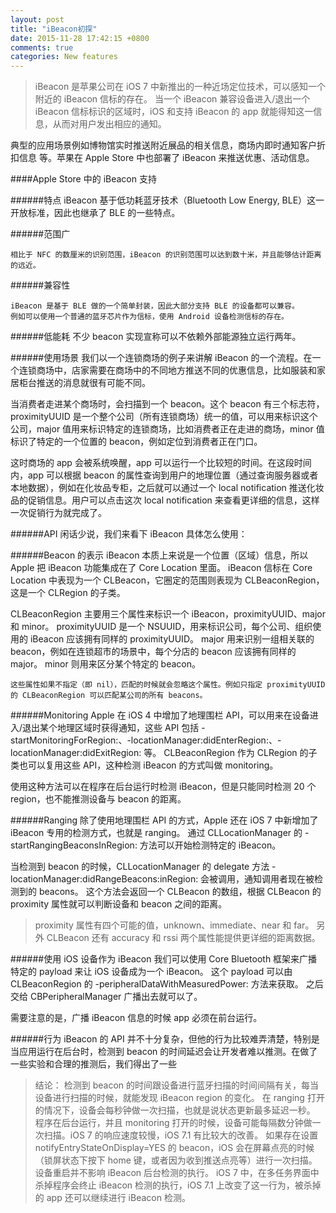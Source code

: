 ```yaml
---
layout: post
title: "iBeacon初探"
date: 2015-11-28 17:42:15 +0800
comments: true
categories: New features
---
```


 
> iBeacon 是苹果公司在 iOS 7 中新推出的一种近场定位技术，可以感知一个附近的 iBeacon 信标的存在。
当一个 iBeacon 兼容设备进入/退出一个 iBeacon 信标标识的区域时，iOS 和支持 iBeacon 的 app 就能得知这一信息，从而对用户发出相应的通知。


典型的应用场景例如博物馆实时推送附近展品的相关信息，商场内即时通知客户折扣信息
等。苹果在 Apple Store 中也部署了 iBeacon 来推送优惠、活动信息。



<!--more-->




####Apple Store 中的 iBeacon 支持
 
######特点
	iBeacon 基于低功耗蓝牙技术（Bluetooth Low Energy, BLE）这一开放标准，因此也继承了 BLE 的一些特点。

######范围广

	相比于 NFC 的数厘米的识别范围，iBeacon 的识别范围可以达到数十米，并且能够估计距离的远近。
######兼容性

	iBeacon 是基于 BLE 做的一个简单封装，因此大部分支持 BLE 的设备都可以兼容。
	例如可以使用一个普通的蓝牙芯片作为信标，使用 Android 设备检测信标的存在。
######低能耗
	不少 beacon 实现宣称可以不依赖外部能源独立运行两年。

######使用场景
	我们以一个连锁商场的例子来讲解 iBeacon 的一个流程。在一个连锁商场中，店家需要在商场中的不同地方推送不同的优惠信息，比如服装和家居柜台推送的消息就很有可能不同。



当消费者走进某个商场时，会扫描到一个 beacon。这个 beacon 有三个标志符，proximityUUID 是一个整个公司（所有连锁商场）统一的值，可以用来标识这个公司，major 值用来标识特定的连锁商场，比如消费者正在走进的商场，minor 值标识了特定的一个位置的 beacon，例如定位到消费者正在门口。

这时商场的 app 会被系统唤醒，app 可以运行一个比较短的时间。在这段时间内，app 可以根据 beacon 的属性查询到用户的地理位置（通过查询服务器或者本地数据），例如在化妆品专柜，之后就可以通过一个 local notification 推送化妆品的促销信息。用户可以点击这次 local notification 来查看更详细的信息，这样一次促销行为就完成了。

######API
	闲话少说，我们来看下 iBeacon 具体怎么使用：

######Beacon 的表示
	iBeacon 本质上来说是一个位置（区域）信息，所以 Apple 把 iBeacon 功能集成在了 Core Location 里面。
iBeacon 信标在 Core Location 中表现为一个 CLBeacon，它圈定的范围则表现为 CLBeaconRegion，这是一个 CLRegion 的子类。

CLBeaconRegion 主要用三个属性来标识一个 iBeacon，proximityUUID、major 和 minor。
proximityUUID 是一个 NSUUID，用来标识公司，每个公司、组织使用的 iBeacon 应该拥有同样的 proximityUUID。
major 用来识别一组相关联的 beacon，例如在连锁超市的场景中，每个分店的 beacon 应该拥有同样的 major。
minor 则用来区分某个特定的 beacon。

	这些属性如果不指定（即 nil），匹配的时候就会忽略这个属性。例如只指定 proximityUUID 的 CLBeaconRegion 可以匹配某公司的所有 beacons。

######Monitoring
	Apple 在 iOS 4 中增加了地理围栏 API，可以用来在设备进入/退出某个地理区域时获得通知，这些 API 包括 -startMonitoringForRegion:、-locationManager:didEnterRegion:、-locationManager:didExitRegion: 等。
CLBeaconRegion 作为 CLRegion 的子类也可以复用这些 API，这种检测 iBeacon 的方式叫做 monitoring。

使用这种方法可以在程序在后台运行时检测 iBeacon，但是只能同时检测 20 个 region，也不能推测设备与 beacon 的距离。

######Ranging
	除了使用地理围栏 API 的方式，Apple 还在 iOS 7 中新增加了 iBeacon 专用的检测方式，也就是 ranging。
通过 CLLocationManager 的 -startRangingBeaconsInRegion: 方法可以开始检测特定的 iBeacon。

当检测到 beacon 的时候，CLLocationManager 的 delegate 方法 -locationManager:didRangeBeacons:inRegion: 会被调用，通知调用者现在被检测到的 beacons。
这个方法会返回一个 CLBeacon 的数组，根据 CLBeacon 的 proximity 属性就可以判断设备和 beacon 之间的距离。

> proximity 属性有四个可能的值，unknown、immediate、near 和 far。
另外 CLBeacon 还有 accuracy 和 rssi 两个属性能提供更详细的距离数据。

######使用 iOS 设备作为 iBeacon
我们可以使用 Core Bluetooth 框架来广播特定的 payload 来让 iOS 设备成为一个 iBeacon。
这个 payload 可以由 CLBeaconRegion 的 -peripheralDataWithMeasuredPower: 方法来获取。
之后交给 CBPeripheralManager 广播出去就可以了。

需要注意的是，广播 iBeacon 信息的时候 app 必须在前台运行。

######行为
iBeacon 的 API 并不十分复杂，但他的行为比较难弄清楚，特别是当应用运行在后台时，检测到 beacon 的时间延迟会让开发者难以推测。在做了一些实验和合理的推测后，我们得出了一些

> 结论：
检测到 beacon 的时间跟设备进行蓝牙扫描的时间间隔有关，每当设备进行扫描的时候，就能发现 iBeacon region 的变化。
在 ranging 打开的情况下，设备会每秒钟做一次扫描，也就是说状态更新最多延迟一秒。
程序在后台运行，并且 monitoring 打开的时候，设备可能每隔数分钟做一次扫描。iOS 7 的响应速度较慢，iOS 7.1 有比较大的改善。
如果存在设置 notifyEntryStateOnDisplay=YES 的 beacon，iOS 会在屏幕点亮的时候（锁屏状态下按下 home 键，或者因为收到推送点亮等）进行一次扫描。
设备重启并不影响 iBeacon 后台检测的执行。
iOS 7 中，在多任务界面中杀掉程序会终止 iBeacon 检测的执行，iOS 7.1 上改变了这一行为，被杀掉的 app 还可以继续进行 iBeacon 检测。
 